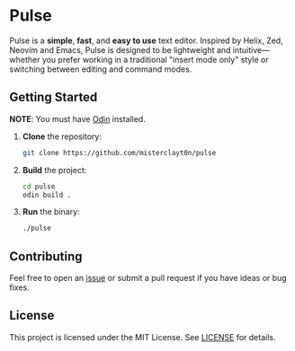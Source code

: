 # Pulse

Pulse is a **simple**, **fast**, and **easy to use** text editor. Inspired by Helix, Zed, Neovim and Emacs, Pulse is designed to be lightweight and intuitive—whether you prefer working in a traditional "insert mode only" style or switching between editing and command modes.

## Getting Started

**NOTE**: You must have [Odin](https://odin-lang.org/) installed.

1. **Clone** the repository:
   ```bash
   git clone https://github.com/misterclayt0n/pulse
   ```
2. **Build** the project:
   ```bash
   cd pulse
   odin build .
   ```
3. **Run** the binary:
   ```bash
   ./pulse
   ```

## Contributing

Feel free to open an [issue](https://github.com/misterclayt0n/pulse/issues) or submit a pull request if you have ideas or bug fixes.

## License

This project is licensed under the MIT License. See [LICENSE](LICENSE) for details.
